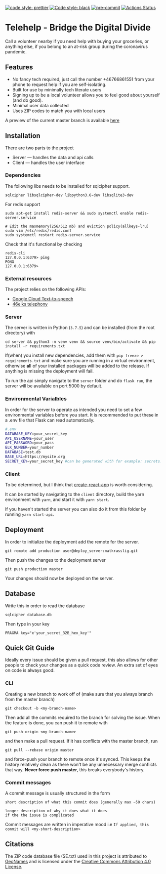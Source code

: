<a href="https://github.com/prettier/prettier/"><img alt="code style: prettier" src="https://img.shields.io/badge/code_style-prettier-ff69b4.svg?style=flat-square"></a>
<a href="https://github.com/psf/black"><img alt="Code style: black" src="https://img.shields.io/badge/code%20style-black-000000.svg"></a>
[![pre-commit](https://img.shields.io/badge/pre--commit-enabled-brightgreen?logo=pre-commit&logoColor=white)](https://github.com/pre-commit/pre-commit)
[![Actions Status](https://github.com/dekvall/matkrasslig/workflows/pre-commit/badge.svg)](https://github.com/dekvall/matkrasslig/actions)

# Telehelp - Bridge the Digital Divide

Call a volunteer nearby if you need help with buying your groceries, or anything else, if you belong to an at-risk group during the coronavirus pandemic.

## Features

- No fancy tech required, just call the number +46766861551 from your phone to request help if you are self-isolating.
- Built for use by minimally tech literate users
- Signing up to be a local volunteer allows you to feel good about yourself (and do good).
- Minimal user data collected
- Uses ZIP codes to match you with local users

A preview of the current master branch is available [here](https://dekvall.github.io/matkrasslig)

## Installation

There are two parts to the project

- Server &mdash; handles the data and api calls
- Client &mdash; handles the user interface

### Dependencies

The following libs needs to be installed for sqlcipher support.

```
sqlcipher libsqlcipher-dev libpython3.6-dev libsqlite3-dev
```

For redis support

```
sudo apt-get install redis-server && sudo systemctl enable redis-server.service

# Edit the maxmemory(256/512 mb) and eviction policy(allkeys-lru)
sudo vim /etc/redis/redis.conf
sudo systemctl restart redis-server.service
```

Check that it's functional by checking

```
redis-cli
127.0.0.1:6379> ping
PONG
127.0.0.1:6379>
```

### External resources

The project relies on the following APIs:

- [Google Cloud Text-to-speech](https://cloud.google.com/text-to-speech)
- [46elks telephony](https://46elks.se/)

### Server

The server is written in Python (`3.7.5`) and can be installed (from the root directory) with

```
cd server && python3 -m venv venv && source venv/bin/activate && pip install -r requirements.txt
```

If(when) you install new dependencies, add them with `pip freeze > requirements.txt` and make sure you are running in a virtual environment, otherwise **all** of your installed packages will be added to the release. If anything is missing the deployment will fail.

To run the api simply navigate to the `server` folder and do `flask run`, the server will be available on port 5000 by default.

### Environmental Varialbles

In order for the server to operate as intended you need to set a few environmental variables before you start. It is recommended to put these in a .env file that Flask can read automatically.

```bash
#.env
DATABASE_KEY=your_secret_key
API_USERNAME=your_user
API_PASSWORD=your_pass
ELK_NUMBER=your_number
DATABASE=test.db
BASE_URL=https://mysite.org
SECRET_KEY=your_secret_key #can be generated with for example: secrets::token_urlsafe
```

### Client

To be determined, but I think that [create-react-app](https://github.com/facebook/create-react-app) is worth considering.

It can be started by navigating to the `client` directory, build the yarn environment with `yarn`, and start it with `yarn start`.

If you haven't started the server you can also do it from this folder by running `yarn start-api`.

## Deployment

In order to initialize the deployment add the remote for the server.

```
git remote add production user@deploy_server:matkrasslig.git
```

Then push the changes to the deployment server

```
git push production master
```

Your changes should now be deployed on the server.

## Database

Write this in order to read the database

```
sqlcipher database.db
```

Then type in your key

```
PRAGMA key="x'your_secret_32B_hex_key'"
```

## Quick Git Guide

Ideally every issue should be given a pull request, this also allows for other people to check your changes as a quick code review. An extra set of eyes on code is always good.

### CLI

Creating a new branch to work off of (make sure that you always branch from the master branch)

```
git checkout -b <my-branch-name>
```

Then add all the commits required to the branch for solving the issue.
When the feature is done, you can push it to remote with

```
git push origin <my-branch-name>
```

and then make a pull request.
If it has conflicts with the master branch, run

```
git pull --rebase origin master
```

and force-push your branch to remote once it's synced. This keeps the history relatively clean as there won't be any unnecessary merge conflicts that way. **Never force push master**, this breaks everybody's history.

### Commit messages

A commit message is usually structured in the form

```
short description of what this commit does (generally max ~50 chars)

longer description of why it does what it does
if the the issue is complicated
```

Commit messages are written in imperative mood i.e `If applied, this commit will <my-short-description>`

## Citations

The ZIP code database file (SE.txt) used in this project is attributed to [GeoNames](http://download.geonames.org/export/zip/) and is licensed under the [Creative Commons Attribution 4.0 License](https://creativecommons.org/licenses/by/4.0/).
